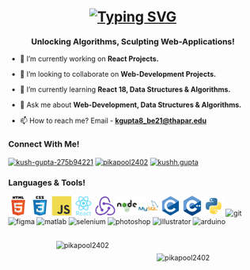 <h1 align="center">
    <a href="https://git.io/typing-svg"
        ><img
            src="https://readme-typing-svg.herokuapp.com?font=Fira+Code&weight=600&size=34&pause=1000&color=FFFFFF&background=FF5AF600&random=false&width=435&lines=Hi+%F0%9F%91%8B%2C+I'm+Kush+Gupta!"
            alt="Typing SVG"
    /></a>
</h1>

<h3 align="center">Unlocking Algorithms, Sculpting Web-Applications!</h3>

-   🔭 I’m currently working on **React Projects.**

-   👯 I’m looking to collaborate on **Web-Development Projects.**

-   🌱 I’m currently learning **React 18, Data Structures & Algorithms.**

-   💬 Ask me about **Web-Development, Data Structures & Algorithms.**

-   📫 How to reach me? Email - **kgupta8_be21@thapar.edu**

<h3 align="left">Connect With Me!</h3>
<p align="left">
    <a href="https://linkedin.com/in/kush-gupta-275b94221" target="blank"
        ><img
            align="center"
            src="https://raw.githubusercontent.com/rahuldkjain/github-profile-readme-generator/master/src/images/icons/Social/linked-in-alt.svg"
            alt="kush-gupta-275b94221"
            height="30"
            width="40"
    /></a>
    <a href="https://www.leetcode.com/pikapool2402" target="blank"
        ><img
            align="center"
            src="https://raw.githubusercontent.com/rahuldkjain/github-profile-readme-generator/master/src/images/icons/Social/leet-code.svg"
            alt="pikapool2402"
            height="30"
            width="40"
    /></a>
    <a href="https://www.instagram.com/kushh.gupta/" target="blank"
        ><img
            align="center"
            src="https://raw.githubusercontent.com/rahuldkjain/github-profile-readme-generator/master/src/images/icons/Social/instagram.svg"
            alt="kushh.gupta"
            height="30"
            width="40"
    /></a>
</p>

<h3 align="left">Languages & Tools!</h3>
<p align="left" class="languages">
    <a href="https://www.w3.org/html/" target="_blank" rel="noreferrer" style="text-decoration: none">
        <img
            src="https://raw.githubusercontent.com/devicons/devicon/master/icons/html5/html5-original-wordmark.svg"
            alt="html5"
            width="40"
            height="40"
        />
    </a>
    <a href="https://www.w3schools.com/css/" target="_blank" rel="noreferrer" style="text-decoration: none">
        <img
            src="https://raw.githubusercontent.com/devicons/devicon/master/icons/css3/css3-original-wordmark.svg"
            alt="css3"
            width="40"
            height="40"
        />
    </a>
    <a
        href="https://developer.mozilla.org/en-US/docs/Web/JavaScript"
        target="_blank"
        rel="noreferrer" style="text-decoration: none"
    >
        <img
            src="https://raw.githubusercontent.com/devicons/devicon/master/icons/javascript/javascript-original.svg"
            alt="javascript"
            width="40"
            height="40"
        />
    </a>
    <a href="https://reactjs.org/" target="_blank" rel="noreferrer" style="text-decoration: none">
        <img
            src="https://raw.githubusercontent.com/devicons/devicon/master/icons/react/react-original-wordmark.svg"
            alt="react"
            width="40"
            height="40"
        />
    </a>
    <a href="https://redux.js.org" target="_blank" rel="noreferrer" style="text-decoration: none">
        <img
            src="https://raw.githubusercontent.com/devicons/devicon/master/icons/redux/redux-original.svg"
            alt="redux"
            width="40"
            height="40"
        />
    </a>
    <a href="https://nodejs.org" target="_blank" rel="noreferrer" style="text-decoration: none">
        <img
            src="https://raw.githubusercontent.com/devicons/devicon/master/icons/nodejs/nodejs-original-wordmark.svg"
            alt="nodejs"
            width="40"
            height="40"
        />
    </a>
    <a href="https://www.mysql.com/" target="_blank" rel="noreferrer" style="text-decoration: none">
        <img
            src="https://raw.githubusercontent.com/devicons/devicon/master/icons/mysql/mysql-original-wordmark.svg"
            alt="mysql"
            width="40"
            height="40"
        />
    </a>
    <a href="https://www.cprogramming.com/" target="_blank" rel="noreferrer" style="text-decoration: none">
        <img
            src="https://raw.githubusercontent.com/devicons/devicon/master/icons/c/c-original.svg"
            alt="c"
            width="40"
            height="40"
        />
    </a>
    <a href="https://www.w3schools.com/cpp/" target="_blank" rel="noreferrer" style="text-decoration: none">
        <img
            src="https://raw.githubusercontent.com/devicons/devicon/master/icons/cplusplus/cplusplus-original.svg"
            alt="cplusplus"
            width="40"
            height="40"
        />
    </a>
    <a href="https://www.python.org" target="_blank" rel="noreferrer" style="text-decoration: none">
        <img
            src="https://raw.githubusercontent.com/devicons/devicon/master/icons/python/python-original.svg"
            alt="python"
            width="40"
            height="40"
        />
    </a>
    <a href="https://git-scm.com/" target="_blank" rel="noreferrer" style="text-decoration: none">
        <img
            src="https://www.vectorlogo.zone/logos/git-scm/git-scm-icon.svg"
            alt="git"
            width="40"
            height="40"
        />
    </a>
    <a href="https://www.figma.com/" target="_blank" rel="noreferrer" style="text-decoration: none">
        <img
            src="https://www.vectorlogo.zone/logos/figma/figma-icon.svg"
            alt="figma"
            width="40"
            height="40"
        />
    </a>
    <a href="https://www.mathworks.com/" target="_blank" rel="noreferrer" style="text-decoration: none">
        <img
            src="https://upload.wikimedia.org/wikipedia/commons/2/21/Matlab_Logo.png"
            alt="matlab"
            width="40"
            height="40"
        />
    </a>
    <a href="https://www.selenium.dev" target="_blank" rel="noreferrer" style="text-decoration: none">
        <img
            src="https://raw.githubusercontent.com/detain/svg-logos/780f25886640cef088af994181646db2f6b1a3f8/svg/selenium-logo.svg"
            alt="selenium"
            width="40"
            height="40"
        />
    </a>
    <a href="https://www.photoshop.com/en" target="_blank" rel="noreferrer" style="text-decoration: none">
        <img
            src="https://upload.wikimedia.org/wikipedia/commons/thumb/a/af/Adobe_Photoshop_CC_icon.svg/2101px-Adobe_Photoshop_CC_icon.svg.png"
            alt="photoshop"
            width="40"
            height="40"
        />
    </a>
    <a
        href="https://www.adobe.com/in/products/illustrator.html"
        target="_blank"
        rel="noreferrer" style="text-decoration: none"
    >
        <img
            src="https://upload.wikimedia.org/wikipedia/commons/thumb/f/fb/Adobe_Illustrator_CC_icon.svg/2101px-Adobe_Illustrator_CC_icon.svg.png"
            alt="illustrator"
            width="40"
            height="40"
        />
    </a>
    <a href="https://www.arduino.cc/" target="_blank" rel="noreferrer" style="text-decoration: none">
        <img
            src="https://cdn.worldvectorlogo.com/logos/arduino-1.svg"
            alt="arduino"
            width="40"
            height="40"
        />
    </a>
</p>

<br clear="both">

<div
    align="center"
    style="display: flex; justify-content: space-evenly; align-items: center"
>
    <img
        src="https://streak-stats.demolab.com?user=PikaPool2402&locale=en&mode=daily&theme=dark&hide_border=false&border_radius=5&order=3"
        height="200"
        alt="pikapool2402"
    />
    <img
        src="https://github-readme-stats.vercel.app/api/top-langs?username=PikaPool2402&locale=en&hide_title=false&layout=compact&card_width=320&langs_count=5&theme=dark&hide_border=false&order=2"
        height="150"
        alt="pikapool2402"
    />
</div>
